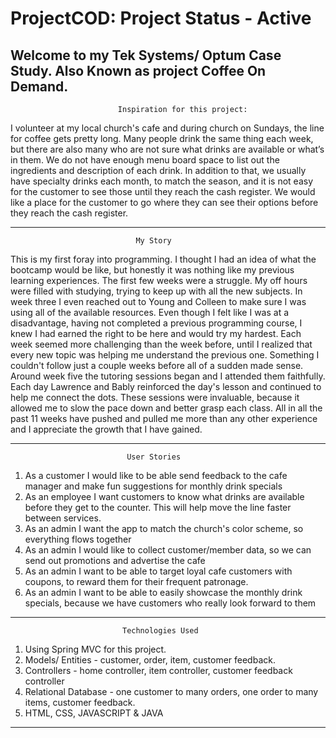 # ProjectCOD: Project Status - Active
Welcome to my Tek Systems/ Optum Case Study. Also Known as project Coffee On Demand.
----------------------------------------------------------------------------------------------------------------------------------------------------------------------------------
                            Inspiration for this project:
I volunteer at my local church's cafe and during church on Sundays, the line for coffee gets pretty long.
Many people drink the same thing each week, but there are also many who are not sure what drinks are available
or what’s in them. We do not have enough menu board space to list out the ingredients and description of each drink.
In addition to that, we usually have specialty drinks each month, to match the season, and it is not easy for the
customer to see those until they reach the cash register. We would like a place for the customer to go where they can see their
options before they reach the cash register.

---------------------------------------------------------------------------------------------------------------------------------------------------------------------------------
                                My Story
This is my first foray into programming. I thought I had an idea of what the bootcamp would be like, but honestly it was nothing like my previous learning experiences. The first few weeks were a struggle. My off hours were filled with studying, trying to keep up with all the new subjects. In week three I even reached out to Young and Colleen to make sure I was using all of the available resources. Even though I felt like I was at a disadvantage, having not completed a previous programming course, I knew I had earned the right to be here and would try my hardest. Each week seemed more challenging than the week before, until I realized that every new topic was helping me understand the previous one. Something I couldn't follow just a couple weeks before all of a sudden made sense. Around week five the tutoring sessions began and I attended them faithfully. Each day Lawrence and Bably reinforced the day's lesson and continued to help me connect the dots. These sessions were invaluable, because it allowed me to slow the pace down and better grasp each class. All in all the past 11 weeks have pushed and pulled me more than any other experience and I appreciate the growth that I have gained.

---------------------------------------------------------------------------------------------------------------------------------------------------------------------------------

                              User Stories
1. As a customer I would like to be able send feedback to the cafe manager and make fun suggestions for monthly drink specials
2. As an employee I want customers to know what drinks are available before they get to the counter. This will help move the line faster between services.
3. As an admin I want the app to match the church's color scheme, so everything flows together
4. As an admin I would like to collect customer/member data, so we can send out promotions and advertise the cafe
5. As an admin I want to be able to target loyal cafe customers with coupons, to reward them for their frequent patronage.
6. As an admin I want to be able to easily showcase the monthly drink specials, because we have customers who really look forward to them

---------------------------------------------------------------------------------------------------------------------------------------------------------------------------------

                             Technologies Used
1. Using Spring MVC for this project.
2. Models/ Entities - customer, order, item, customer feedback.
3. Controllers - home controller, item controller, customer feedback controller
4. Relational Database - one customer to many orders, one order to many items, customer feedback.
5. HTML, CSS, JAVASCRIPT & JAVA

--------------------------------------------------------------------------------------------------------------------------------------------------------------------------------




